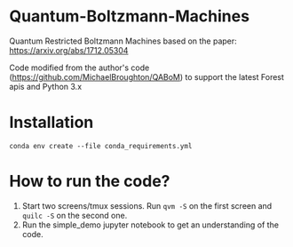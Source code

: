 # Quantum-Boltzmann-Machines
Quantum Restricted Boltzmann Machines based on the paper: https://arxiv.org/abs/1712.05304 

Code modified from the author's code (https://github.com/MichaelBroughton/QABoM) to support the latest Forest apis and Python 3.x

# Installation
`conda env create --file conda_requirements.yml`

# How to run the code?
1. Start two screens/tmux sessions. Run `qvm -S` on the first screen and `quilc -S` on the second one. 
2. Run the simple_demo jupyter notebook to get an understanding of the code.
